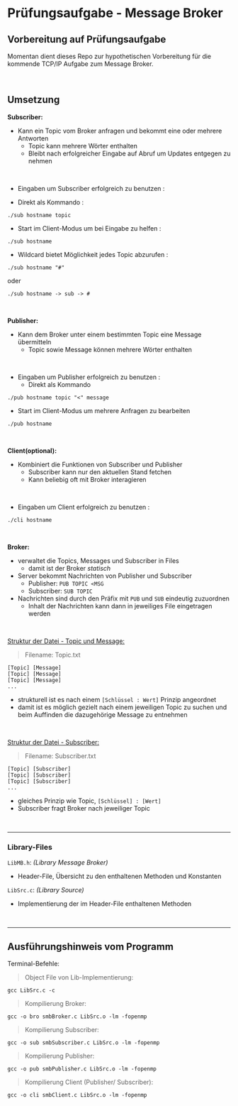 # Prüfungsaufgabe - Message Broker

## Vorbereitung auf Prüfungsaufgabe

Momentan dient dieses Repo zur hypothetischen Vorbereitung 
für die kommende TCP/IP Aufgabe zum Message Broker.

<br>

## Umsetzung

**Subscriber:**

- Kann ein Topic vom Broker anfragen und bekommt eine oder mehrere Antworten
  - Topic kann mehrere Wörter enthalten
  - Bleibt nach erfolgreicher Eingabe auf Abruf um Updates entgegen zu nehmen

<br>

- Eingaben um Subscriber erfolgreich zu benutzen :
  
- Direkt als Kommando :

```
./sub hostname topic
```
- Start im Client-Modus um bei Eingabe zu helfen :

```
./sub hostname
```
- Wildcard bietet Möglichkeit jedes Topic abzurufen :

```
./sub hostname "#"
```
oder

```
./sub hostname -> sub -> #
```
<br>

**Publisher:**
- Kann dem Broker unter einem bestimmten Topic eine Message übermitteln
  - Topic sowie Message können mehrere Wörter enthalten

<br>

- Eingaben um Publisher erfolgreich zu benutzen :
  - Direkt als Kommando

```
./pub hostname topic "<" message

```
- Start im Client-Modus um mehrere Anfragen zu bearbeiten

```
./pub hostname
```

<br>

**Client(optional):**
- Kombiniert die Funktionen von Subscriber und Publisher
  - Subscriber kann nur den aktuellen Stand fetchen
  - Kann beliebig oft mit Broker interagieren
  
<br>

- Eingaben um Client erfolgreich zu benutzen :
```
./cli hostname
```

<br>

**Broker:**
- verwaltet die Topics, Messages und Subscriber in Files
  - damit ist der Broker *statisch*
- Server bekommt Nachrichten von Publisher und Subscriber
  - Publisher: `PUB TOPIC <MSG`
  - Subscriber: `SUB TOPIC` 
- Nachrichten sind durch den Präfix mit `PUB` und `SUB` eindeutig zuzuordnen
  - Inhalt der Nachrichten kann dann in jeweiliges File eingetragen werden

<br>

<u>Struktur der Datei - Topic und Message:</u>
> Filename: Topic.txt

    [Topic] [Message]
    [Topic] [Message]
    [Topic] [Message]
    ...

- strukturell ist es nach einem `[Schlüssel : Wert]` Prinzip angeordnet
- damit ist es möglich gezielt nach einem jeweiligen Topic zu suchen und beim Auffinden die dazugehörige Message zu entnehmen

<br>

<u>Struktur der Datei - Subscriber:</u>
> Filename: Subscriber.txt

    [Topic] [Subscriber]
    [Topic] [Subscriber]
    [Topic] [Subscriber]
    ...

- gleiches Prinzip wie Topic, `[Schlüssel] : [Wert]`
- Subscriber fragt Broker nach jeweiliger Topic

<br>

* * *




### Library-Files

`LibMB.h`: *(Library Message Broker)*
- Header-File, Übersicht zu den enthaltenen Methoden und Konstanten

`LibSrc.c`: *(Library Source)*
- Implementierung der im Header-File enthaltenen Methoden

<br>

* * *

## Ausführungshinweis vom Programm

Terminal-Befehle:

> Object File von Lib-Implementierung:

```
gcc LibSrc.c -c
```

> Kompilierung Broker:

```
gcc -o bro smbBroker.c LibSrc.o -lm -fopenmp
```

> Kompilierung Subscriber:

```
gcc -o sub smbSubscriber.c LibSrc.o -lm -fopenmp
```

> Kompilierung Publisher:

```
gcc -o pub smbPublisher.c LibSrc.o -lm -fopenmp
```

> Kompilierung Client (Publisher/ Subscriber):

```
gcc -o cli smbClient.c LibSrc.o -lm -fopenmp
```
